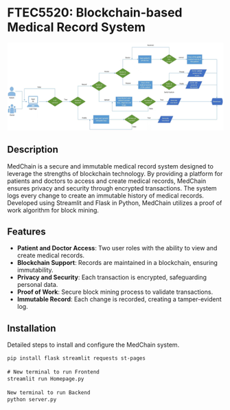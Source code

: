 # FTEC5520: Blockchain-based Medical Record System

![](architecture.jpg)

## Description
MedChain is a secure and immutable medical record system designed to leverage the strengths of blockchain technology. By providing a platform for patients and doctors to access and create medical records, MedChain ensures privacy and security through encrypted transactions. The system logs every change to create an immutable history of medical records. Developed using Streamlit and Flask in Python, MedChain utilizes a proof of work algorithm for block mining.

## Features
- **Patient and Doctor Access**: Two user roles with the ability to view and create medical records.
- **Blockchain Support**: Records are maintained in a blockchain, ensuring immutability.
- **Privacy and Security**: Each transaction is encrypted, safeguarding personal data.
- **Proof of Work**: Secure block mining process to validate transactions.
- **Immutable Record**: Each change is recorded, creating a tamper-evident log.

## Installation
Detailed steps to install and configure the MedChain system.
```
pip install flask streamlit requests st-pages

# New terminal to run Frontend
streamlit run Homepage.py

New terminal to run Backend
python server.py
```
